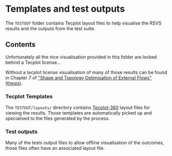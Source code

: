 # Templates and test outputs

The `TESTOUT` folder contains Tecplot layout files to help visualise the RSVS
results and the outputs from the test suite.

## Contents

Unfortunately all the nice visualisation provided in this folder are locked
behind a Tecplot license...

Without a tecplot license visualisation of many of those results can be found in
Chapter 7 of ["Shape and Topology Optimisation of External Flows" (thesis)](https://www.researchgate.net/publication/345149497_Shape_and_Topology_Optimisation_of_External_Flows).

### Tecplot Templates

The `TESTOUT/layouts/` directory contains [Tecplot-360](https://www.tecplot.com/)
layout files for viewing the results. Those templates are automatically picked
up and specialised to the files generated by the process.

### Test outputs

Many of the tests output files to allow offline visualisation of the outcomes,
those files often have an associated layout file.
